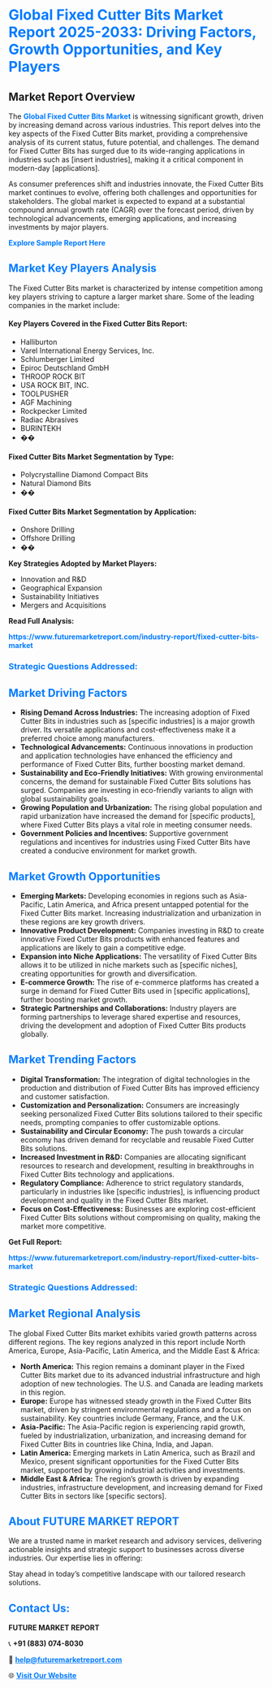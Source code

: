 <h1 style="color: #007BFF;">Global Fixed Cutter Bits Market Report 2025-2033: Driving Factors, Growth Opportunities, and Key Players</h1>

<section id="overview">
<h2>Market Report Overview</h2>
<p>The <a href="https://www.futuremarketreport.com/industry-report/fixed-cutter-bits-market" style="color: #007BFF; text-decoration: none;"><strong>Global Fixed Cutter Bits Market</strong></a> is witnessing significant growth, driven by increasing demand across various industries. This report delves into the key aspects of the Fixed Cutter Bits market, providing a comprehensive analysis of its current status, future potential, and challenges. The demand for Fixed Cutter Bits has surged due to its wide-ranging applications in industries such as [insert industries], making it a critical component in modern-day [applications].</p>
<p>As consumer preferences shift and industries innovate, the Fixed Cutter Bits market continues to evolve, offering both challenges and opportunities for stakeholders. The global market is expected to expand at a substantial compound annual growth rate (CAGR) over the forecast period, driven by technological advancements, emerging applications, and increasing investments by major players.</p>
</section>

<section id="overview">
<p><a href="https://www.futuremarketreport.com/request-sample/reportId=118311" style="color: #007BFF; text-decoration: none;"><strong>Explore Sample Report Here</strong></a></p>
</section>

<section id="key-players">
<h2 style="color: #007BFF;">Market Key Players Analysis</h2>
<p>The Fixed Cutter Bits market is characterized by intense competition among key players striving to capture a larger market share. Some of the leading companies in the market include:</p>
<h4>Key Players Covered in the Fixed Cutter Bits Report:</h4>
<ul><li>Halliburton</li><li>Varel International Energy Services, Inc.</li><li>Schlumberger Limited</li><li>Epiroc Deutschland GmbH</li><li>THROOP ROCK BIT</li><li>USA ROCK BIT, INC.</li><li>TOOLPUSHER</li><li>AGF Machining</li><li>Rockpecker Limited</li><li>Radiac Abrasives</li><li>BURINTEKH</li><li>��</li></ul>
<h4>Fixed Cutter Bits Market Segmentation by Type:</h4>
<ul><li>Polycrystalline Diamond Compact Bits</li><li>Natural Diamond Bits</li><li>��</li></ul>

<h4>Fixed Cutter Bits Market Segmentation by Application:</h4>
<ul><li>Onshore Drilling</li><li>Offshore Drilling</li><li>��</li></ul>
<p><strong>Key Strategies Adopted by Market Players:</strong></p>
<ul>
<li>Innovation and R&D</li>
<li>Geographical Expansion</li>
<li>Sustainability Initiatives</li>
<li>Mergers and Acquisitions</li>
</ul>
</section>

<section>
<p><strong>Read Full Analysis: </strong></p><a href="https://www.futuremarketreport.com/industry-report/fixed-cutter-bits-market" style="color: #007BFF; text-decoration: none;"><strong>https://www.futuremarketreport.com/industry-report/fixed-cutter-bits-market</strong></a>
<h3 style="color: #007BFF;">Strategic Questions Addressed:</h3>
</section>

<section id="driving-factors">
<h2 style="color: #007BFF;">Market Driving Factors</h2>
<ul>
<li><strong>Rising Demand Across Industries:</strong> The increasing adoption of Fixed Cutter Bits in industries such as [specific industries] is a major growth driver. Its versatile applications and cost-effectiveness make it a preferred choice among manufacturers.</li>
<li><strong>Technological Advancements:</strong> Continuous innovations in production and application technologies have enhanced the efficiency and performance of Fixed Cutter Bits, further boosting market demand.</li>
<li><strong>Sustainability and Eco-Friendly Initiatives:</strong> With growing environmental concerns, the demand for sustainable Fixed Cutter Bits solutions has surged. Companies are investing in eco-friendly variants to align with global sustainability goals.</li>
<li><strong>Growing Population and Urbanization:</strong> The rising global population and rapid urbanization have increased the demand for [specific products], where Fixed Cutter Bits plays a vital role in meeting consumer needs.</li>
<li><strong>Government Policies and Incentives:</strong> Supportive government regulations and incentives for industries using Fixed Cutter Bits have created a conducive environment for market growth.</li>
</ul>
</section>

<section id="growth-opportunities">
<h2 style="color: #007BFF;">Market Growth Opportunities</h2>
<ul>
<li><strong>Emerging Markets:</strong> Developing economies in regions such as Asia-Pacific, Latin America, and Africa present untapped potential for the Fixed Cutter Bits market. Increasing industrialization and urbanization in these regions are key growth drivers.</li>
<li><strong>Innovative Product Development:</strong> Companies investing in R&D to create innovative Fixed Cutter Bits products with enhanced features and applications are likely to gain a competitive edge.</li>
<li><strong>Expansion into Niche Applications:</strong> The versatility of Fixed Cutter Bits allows it to be utilized in niche markets such as [specific niches], creating opportunities for growth and diversification.</li>
<li><strong>E-commerce Growth:</strong> The rise of e-commerce platforms has created a surge in demand for Fixed Cutter Bits used in [specific applications], further boosting market growth.</li>
<li><strong>Strategic Partnerships and Collaborations:</strong> Industry players are forming partnerships to leverage shared expertise and resources, driving the development and adoption of Fixed Cutter Bits products globally.</li>
</ul>
</section>

<section id="trending-factors">
<h2 style="color: #007BFF;">Market Trending Factors</h2>
<ul>
<li><strong>Digital Transformation:</strong> The integration of digital technologies in the production and distribution of Fixed Cutter Bits has improved efficiency and customer satisfaction.</li>
<li><strong>Customization and Personalization:</strong> Consumers are increasingly seeking personalized Fixed Cutter Bits solutions tailored to their specific needs, prompting companies to offer customizable options.</li>
<li><strong>Sustainability and Circular Economy:</strong> The push towards a circular economy has driven demand for recyclable and reusable Fixed Cutter Bits solutions.</li>
<li><strong>Increased Investment in R&D:</strong> Companies are allocating significant resources to research and development, resulting in breakthroughs in Fixed Cutter Bits technology and applications.</li>
<li><strong>Regulatory Compliance:</strong> Adherence to strict regulatory standards, particularly in industries like [specific industries], is influencing product development and quality in the Fixed Cutter Bits market.</li>
<li><strong>Focus on Cost-Effectiveness:</strong> Businesses are exploring cost-efficient Fixed Cutter Bits solutions without compromising on quality, making the market more competitive.</li>
</ul>
</section>

<section>
<p><strong>Get Full Report: </strong></p><a href="https://www.futuremarketreport.com/industry-report/fixed-cutter-bits-market" style="color: #007BFF; text-decoration: none;"><strong>https://www.futuremarketreport.com/industry-report/fixed-cutter-bits-market</strong></a>
<h3 style="color: #007BFF;">Strategic Questions Addressed:</h3>
</section>


<section id="regional-analysis">
<h2 style="color: #007BFF;">Market Regional Analysis</h2>
<p>The global Fixed Cutter Bits market exhibits varied growth patterns across different regions. The key regions analyzed in this report include North America, Europe, Asia-Pacific, Latin America, and the Middle East & Africa:</p>
<ul>
<li><strong>North America:</strong> This region remains a dominant player in the Fixed Cutter Bits market due to its advanced industrial infrastructure and high adoption of new technologies. The U.S. and Canada are leading markets in this region.</li>
<li><strong>Europe:</strong> Europe has witnessed steady growth in the Fixed Cutter Bits market, driven by stringent environmental regulations and a focus on sustainability. Key countries include Germany, France, and the U.K.</li>
<li><strong>Asia-Pacific:</strong> The Asia-Pacific region is experiencing rapid growth, fueled by industrialization, urbanization, and increasing demand for Fixed Cutter Bits in countries like China, India, and Japan.</li>
<li><strong>Latin America:</strong> Emerging markets in Latin America, such as Brazil and Mexico, present significant opportunities for the Fixed Cutter Bits market, supported by growing industrial activities and investments.</li>
<li><strong>Middle East & Africa:</strong> The region’s growth is driven by expanding industries, infrastructure development, and increasing demand for Fixed Cutter Bits in sectors like [specific sectors].</li>
</ul>
</section>

<footer>
<h2 style="color: #007BFF;">About FUTURE MARKET REPORT</h2>
<p>We are a trusted name in market research and advisory services, delivering actionable insights and strategic support to businesses across diverse industries. Our expertise lies in offering:</p>

<p>Stay ahead in today’s competitive landscape with our tailored research solutions.</p>

<h2 style="color: #007BFF;">Contact Us:</h2>
<p><strong>FUTURE MARKET REPORT</strong></p>
<p>📞 <strong>+91 (883) 074-8030</strong></p>
<p>📧 <strong><a href="mailto:help@futuremarketreport.com" style="color: #007BFF;">help@futuremarketreport.com</a></strong></p>
<p>🌐 <strong><a href="https://www.futuremarketreport.com/" style="color: #007BFF;">Visit Our Website</a></strong></p>
</footer>
